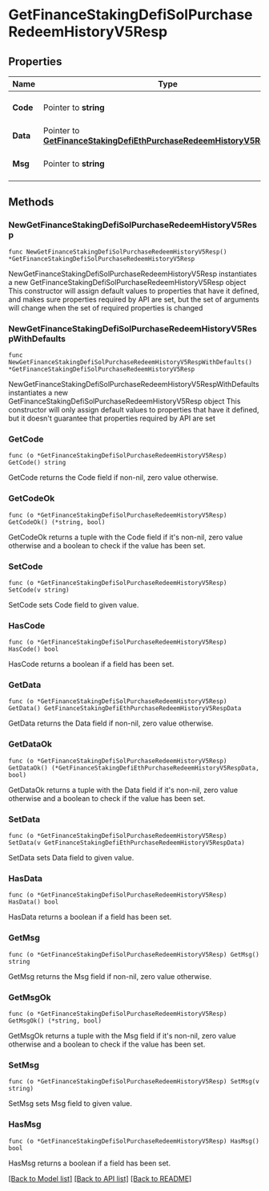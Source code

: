 # GetFinanceStakingDefiSolPurchaseRedeemHistoryV5Resp

## Properties

Name | Type | Description | Notes
------------ | ------------- | ------------- | -------------
**Code** | Pointer to **string** |  | [optional] [default to ""]
**Data** | Pointer to [**GetFinanceStakingDefiEthPurchaseRedeemHistoryV5RespData**](GetFinanceStakingDefiEthPurchaseRedeemHistoryV5RespData.md) |  | [optional] 
**Msg** | Pointer to **string** |  | [optional] [default to ""]

## Methods

### NewGetFinanceStakingDefiSolPurchaseRedeemHistoryV5Resp

`func NewGetFinanceStakingDefiSolPurchaseRedeemHistoryV5Resp() *GetFinanceStakingDefiSolPurchaseRedeemHistoryV5Resp`

NewGetFinanceStakingDefiSolPurchaseRedeemHistoryV5Resp instantiates a new GetFinanceStakingDefiSolPurchaseRedeemHistoryV5Resp object
This constructor will assign default values to properties that have it defined,
and makes sure properties required by API are set, but the set of arguments
will change when the set of required properties is changed

### NewGetFinanceStakingDefiSolPurchaseRedeemHistoryV5RespWithDefaults

`func NewGetFinanceStakingDefiSolPurchaseRedeemHistoryV5RespWithDefaults() *GetFinanceStakingDefiSolPurchaseRedeemHistoryV5Resp`

NewGetFinanceStakingDefiSolPurchaseRedeemHistoryV5RespWithDefaults instantiates a new GetFinanceStakingDefiSolPurchaseRedeemHistoryV5Resp object
This constructor will only assign default values to properties that have it defined,
but it doesn't guarantee that properties required by API are set

### GetCode

`func (o *GetFinanceStakingDefiSolPurchaseRedeemHistoryV5Resp) GetCode() string`

GetCode returns the Code field if non-nil, zero value otherwise.

### GetCodeOk

`func (o *GetFinanceStakingDefiSolPurchaseRedeemHistoryV5Resp) GetCodeOk() (*string, bool)`

GetCodeOk returns a tuple with the Code field if it's non-nil, zero value otherwise
and a boolean to check if the value has been set.

### SetCode

`func (o *GetFinanceStakingDefiSolPurchaseRedeemHistoryV5Resp) SetCode(v string)`

SetCode sets Code field to given value.

### HasCode

`func (o *GetFinanceStakingDefiSolPurchaseRedeemHistoryV5Resp) HasCode() bool`

HasCode returns a boolean if a field has been set.

### GetData

`func (o *GetFinanceStakingDefiSolPurchaseRedeemHistoryV5Resp) GetData() GetFinanceStakingDefiEthPurchaseRedeemHistoryV5RespData`

GetData returns the Data field if non-nil, zero value otherwise.

### GetDataOk

`func (o *GetFinanceStakingDefiSolPurchaseRedeemHistoryV5Resp) GetDataOk() (*GetFinanceStakingDefiEthPurchaseRedeemHistoryV5RespData, bool)`

GetDataOk returns a tuple with the Data field if it's non-nil, zero value otherwise
and a boolean to check if the value has been set.

### SetData

`func (o *GetFinanceStakingDefiSolPurchaseRedeemHistoryV5Resp) SetData(v GetFinanceStakingDefiEthPurchaseRedeemHistoryV5RespData)`

SetData sets Data field to given value.

### HasData

`func (o *GetFinanceStakingDefiSolPurchaseRedeemHistoryV5Resp) HasData() bool`

HasData returns a boolean if a field has been set.

### GetMsg

`func (o *GetFinanceStakingDefiSolPurchaseRedeemHistoryV5Resp) GetMsg() string`

GetMsg returns the Msg field if non-nil, zero value otherwise.

### GetMsgOk

`func (o *GetFinanceStakingDefiSolPurchaseRedeemHistoryV5Resp) GetMsgOk() (*string, bool)`

GetMsgOk returns a tuple with the Msg field if it's non-nil, zero value otherwise
and a boolean to check if the value has been set.

### SetMsg

`func (o *GetFinanceStakingDefiSolPurchaseRedeemHistoryV5Resp) SetMsg(v string)`

SetMsg sets Msg field to given value.

### HasMsg

`func (o *GetFinanceStakingDefiSolPurchaseRedeemHistoryV5Resp) HasMsg() bool`

HasMsg returns a boolean if a field has been set.


[[Back to Model list]](../README.md#documentation-for-models) [[Back to API list]](../README.md#documentation-for-api-endpoints) [[Back to README]](../README.md)


